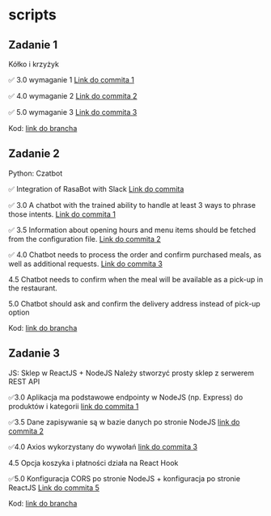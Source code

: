 # scripts

## Zadanie 1 ##
Kółko i krzyżyk

✅ 3.0 wymaganie 1 [Link do commita 1](https://github.com/yurenianastya/scripts/commit/0395e6dcb5a80088db1c0ea680ec75307da1e2e0)

✅ 4.0 wymaganie 2 [Link do commita 2](https://github.com/yurenianastya/scripts/commit/a7f55a568bc8d271aa7e55e3c9ff4c01d8b401da)

✅ 5.0 wymaganie 3 [Link do commita 3](https://github.com/yurenianastya/scripts/commit/514b3384199c904d36606a806a0167aaaf5e9298)

Kod: [link do brancha](https://github.com/yurenianastya/scripts/tree/tictactoe)

## Zadanie 2 ##
Python: Czatbot

✅ Integration of RasaBot with Slack [Link do commita](https://github.com/yurenianastya/scripts/blob/rasabot/bot/custom_channel/slack_integration.py)

✅ 3.0 A chatbot with the trained ability to handle at least 3 ways to phrase those intents. [Link do commita 1](https://github.com/yurenianastya/scripts/commit/9a339596aa0f1bac82ca02f08ad69fc5858202ba#diff-8b6e121fbc8e29b2b1dcc904ca461f8c643950005a3dff10a41cd9406ec2708f)

✅ 3.5 Information about opening hours and menu items should be fetched from the configuration file. [Link do commita 2](https://github.com/yurenianastya/scripts/commit/9a339596aa0f1bac82ca02f08ad69fc5858202ba#diff-1d7bbfbfe9cb43782971fc3c92d834053218e91055cebb93e07406473ced592a)

✅ 4.0 Chatbot needs to process the order and confirm purchased meals, as well as additional requests. [Link do commita 3](https://github.com/yurenianastya/scripts/commit/217d020662133189b78972d31a89ea54bf8647d4#diff-1d7bbfbfe9cb43782971fc3c92d834053218e91055cebb93e07406473ced592a)

4.5 Chatbot needs to confirm when the meal will be available as a pick-up in the restaurant.

5.0 Chatbot should ask and confirm the delivery address instead of pick-up option

Kod: [link do brancha](https://github.com/yurenianastya/scripts/tree/rasabot)

## Zadanie 3 ##
JS: Sklep w ReactJS + NodeJS
Należy stworzyć prosty sklep z serwerem REST API

✅3.0 Aplikacja ma podstawowe endpointy w NodeJS (np. Express) do produktów i kategorii [link do commita 1](https://github.com/yurenianastya/scripts/blob/js-shop/backend/routes/index.js)

✅3.5 Dane zapisywanie są w bazie danych po stronie NodeJS [link do commita 2](https://github.com/yurenianastya/scripts/blob/js-shop/backend/controller/controller.js)

✅4.0 Axios wykorzystany do wywołań [link do commita 3](https://github.com/yurenianastya/scripts/blob/js-shop/frontend/src/components/categories.jsx)

4.5 Opcja koszyka i płatności działa na React Hook

✅5.0 Konfiguracja CORS po stronie NodeJS + konfiguracja po stronie ReactJS [Link do commita 5](https://github.com/yurenianastya/scripts/blob/js-shop/backend/app.js)

Kod: [link do brancha](https://github.com/yurenianastya/scripts/tree/js-shop)
